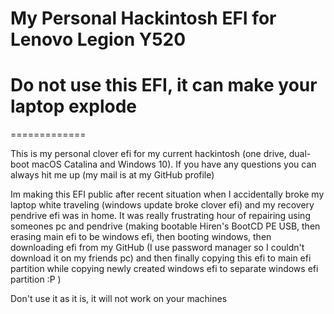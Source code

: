 My Personal Hackintosh EFI for Lenovo Legion Y520
=============
# Do not use this EFI, it can make your laptop explode
=============

This is my personal clover efi for my current hackintosh (one drive, dual-boot macOS Catalina and Windows 10). If you have any questions you can always hit me up (my mail is at my GitHub profile)

Im making this EFI public after recent situation when I accidentally broke my laptop white traveling (windows update broke clover efi) and my recovery pendrive efi was in home. It was really frustrating hour of repairing using someones pc and pendrive (making bootable Hiren's BootCD PE USB, then erasing main efi to be windows efi, then booting windows, then downloading efi from my GitHub (I use password manager so I couldn't download it on my friends pc) and then finally copying this efi to main efi partition while copying newly created windows efi to separate windows efi partition :P )

Don't use it as it is, it will not work on your machines